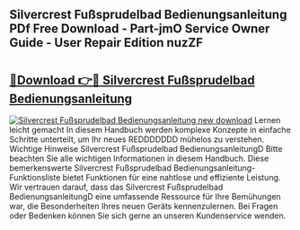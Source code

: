 ## Silvercrest Fußsprudelbad Bedienungsanleitung PDf Free Download - Part-jmO Service Owner Guide - User Repair Edition nuzZF

# <h2><a href="http://df5uh9.blite.top/?on=Silvercrest+Fu%c3%9fsprudelbad+Bedienungsanleitung">🔗Download 👉🔴 Silvercrest Fußsprudelbad Bedienungsanleitung</a></h2>

[![Silvercrest Fußsprudelbad Bedienungsanleitung new download](https://i.imgur.com/lujVjoI.png)](http://df5uh9.blite.top/?on=Silvercrest+Fu%c3%9fsprudelbad+Bedienungsanleitung)
Lernen leicht gemacht In diesem Handbuch werden komplexe Konzepte in einfache Schritte unterteilt, um Ihr neues REDDDDDDD mühelos zu verstehen. Wichtige Hinweise Silvercrest Fußsprudelbad BedienungsanleitungD Bitte beachten Sie alle wichtigen Informationen in diesem Handbuch. Diese bemerkenswerte Silvercrest Fußsprudelbad Bedienungsanleitung-Funktionsliste bietet Funktionen für eine nahtlose und effiziente Leistung. Wir vertrauen darauf, dass das Silvercrest Fußsprudelbad BedienungsanleitungD eine umfassende Ressource für Ihre Bemühungen war, die Besonderheiten Ihres neuen Geräts kennenzulernen. Bei Fragen oder Bedenken können Sie sich gerne an unseren Kundenservice wenden.
